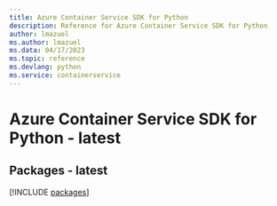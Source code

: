 ```yaml
---
title: Azure Container Service SDK for Python
description: Reference for Azure Container Service SDK for Python
author: lmazuel
ms.author: lmazuel
ms.data: 04/17/2023
ms.topic: reference
ms.devlang: python
ms.service: containerservice
---
```

# Azure Container Service SDK for Python - latest
## Packages - latest
[!INCLUDE [packages](container-service-index.md)]
